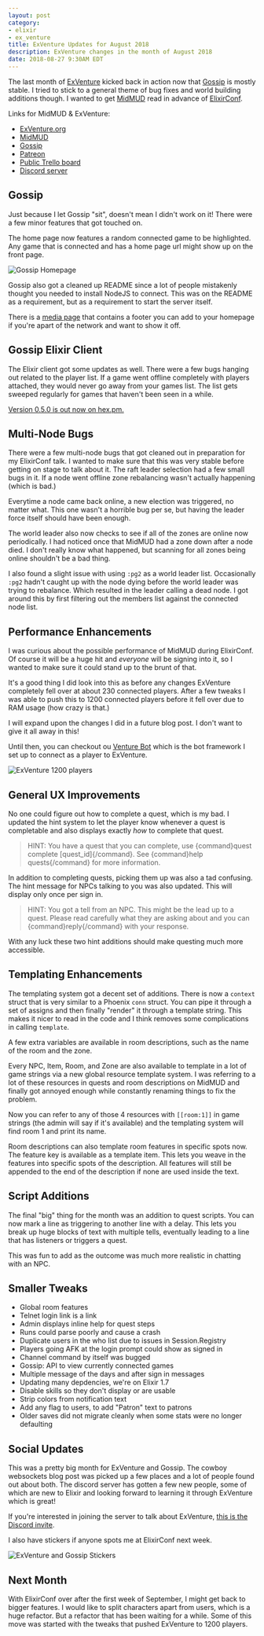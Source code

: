```yaml
---
layout: post
category:
- elixir
- ex_venture
title: ExVenture Updates for August 2018
description: ExVenture changes in the month of August 2018
date: 2018-08-27 9:30AM EDT
---
```


The last month of [ExVenture][exventure-github] kicked back in action now that [Gossip][gossip] is mostly stable. I tried to stick to a general theme of bug fixes and world building additions though. I wanted to get [MidMUD][midmud] read in advance of [ElixirConf][elixirconf].

Links for MidMUD & ExVenture:

- [ExVenture.org][exventure]
- [MidMUD][midmud]
- [Gossip][gossip]
- [Patreon][patreon]
- [Public Trello board][trello]
- [Discord server][discord]

## Gossip

Just because I let Gossip "sit", doesn't mean I didn't work on it! There were a few minor features that got touched on.

The home page now features a random connected game to be highlighted. Any game that is connected and has a home page url might show up on the front page.

![Gossip Homepage](/images/2018-08-exventure-gossip-homepage.png)

Gossip also got a cleaned up README since a lot of people mistakenly thought you needed to install NodeJS to connect. This was on the README as a requirement, but as a requirement to start the server itself.

There is a [media page](https://gossip.haus/media) that contains a footer you can add to your homepage if you're apart of the network and want to show it off.

## Gossip Elixir Client

The Elixir client got some updates as well. There were a few bugs hanging out related to the player list. If a game went offline completely with players attached, they would never go away from your games list. The list gets sweeped regularly for games that haven't been seen in a while.

[Version 0.5.0 is out now on hex.pm.](https://hex.pm/packages/gossip)

## Multi-Node Bugs

There were a few multi-node bugs that got cleaned out in preparation for my ElixirConf talk. I wanted to make sure that this was very stable before getting on stage to talk about it. The raft leader selection had a few small bugs in it. If a node went offline zone rebalancing wasn't actually happening (which is bad.)

Everytime a node came back online, a new election was triggered, no matter what. This one wasn't a horrible bug per se, but having the leader force itself should have been enough.

The world leader also now checks to see if all of the zones are online now periodically. I had noticed once that MidMUD had a zone down after a node died. I don't really know what happened, but scanning for all zones being online shouldn't be a bad thing.

I also found a slight issue with using `:pg2` as a world leader list. Occasionally `:pg2` hadn't caught up with the node dying before the world leader was trying to rebalance. Which resulted in the leader calling a dead node. I got around this by first filtering out the members list against the connected node list.

## Performance Enhancements

I was curious about the possible performance of MidMUD during ElixirConf. Of course it will be a huge hit and _everyone_ will be signing into it, so I wanted to make sure it could stand up to the brunt of that.

It's a good thing I did look into this as before any changes ExVenture completely fell over at about 230 connected players. After a few tweaks I was able to push this to 1200 connected players before it fell over due to RAM usage (how crazy is that.)

I will expand upon the changes I did in a future blog post. I don't want to give it all away in this!

Until then, you can checkout ou [Venture Bot][venture-bot] which is the bot framework I set up to connect as a player to ExVenture.

![ExVenture 1200 players](/images/2018-08-exventure-1200-players.png)

## General UX Improvements

No one could figure out how to complete a quest, which is my bad. I updated the hint system to let the player know whenever a quest is completable and also displays exactly _how_ to complete that quest.

> HINT: You have a quest that you can complete, use {command}quest complete [quest_id]{/command}. See {command}help quests{/command} for more information.

In addition to completing quests, picking them up was also a tad confusing. The hint message for NPCs talking to you was also updated. This will display only once per sign in.

> HINT: You got a tell from an NPC. This might be the lead up to a quest. Please read carefully what they are asking about and you can {command}reply{/command} with your response.

With any luck these two hint additions should make questing much more accessible.

## Templating Enhancements

The templating system got a decent set of additions. There is now a `context` struct that is very similar to a Phoenix `conn` struct. You can pipe it through a set of assigns and then finally "render" it through a template string. This makes it nicer to read in the code and I think removes some complications in calling `template`.

A few extra variables are available in room descriptions, such as the name of the room and the zone.

Every NPC, Item, Room, and Zone are also available to template in a lot of game strings via a new global resource template system. I was referring to a lot of these resources in quests and room descriptions on MidMUD and finally got annoyed enough while constantly renaming things to fix the problem.

Now you can refer to any of those 4 resources with `[[room:1]]` in game strings (the admin will say if it's available) and the templating system will find room 1 and print its name.

Room descriptions can also template room features in specific spots now. The feature key is available as a template item. This lets you weave in the features into specific spots of the description. All features will still be appended to the end of the description if none are used inside the text.

## Script Additions

The final "big" thing for the month was an addition to quest scripts. You can now mark a line as triggering to another line with a delay. This lets you break up huge blocks of text with multiple tells, eventually leading to a line that has listeners or triggers a quest.

This was fun to add as the outcome was much more realistic in chatting with an NPC.

## Smaller Tweaks

- Global room features
- Telnet login link is a link
- Admin displays inline help for quest steps
- Runs could parse poorly and cause a crash
- Duplicate users in the who list due to issues in Session.Registry
- Players going AFK at the login prompt could show as signed in
- Channel command by itself was bugged
- Gossip: API to view currently connected games
- Multiple message of the days and after sign in messages
- Updating many depdencies, we're on Elixir 1.7
- Disable skills so they don't display or are usable
- Strip colors from notification text
- Add any flag to users, to add "Patron" text to patrons
- Older saves did not migrate cleanly when some stats were no longer defaulting

## Social Updates

This was a pretty big month for ExVenture and Gossip. The cowboy websockets blog post was picked up a few places and a lot of people found out about both. The discord server has gotten a few new people, some of which are new to Elixir and looking forward to learning it through ExVenture which is great!

If you're interested in joining the server to talk about ExVenture, [this is the Discord invite][discord].

I also have stickers if anyone spots me at ElixirConf next week.

![ExVenture and Gossip Stickers](/images/2018-08-exventure-stickers.jpg)

## Next Month

With ElixirConf over after the first week of September, I might get back to bigger features. I would like to split characters apart from users, which is a huge refactor. But a refactor that has been waiting for a while. Some of this move was started with the tweaks that pushed ExVenture to 1200 players.

[exventure]: http://exventure.org
[exventure-github]: https://github.com/oestrich/ex_venture
[gossip]: https://gossip.haus
[midmud]: https://midmud.com
[patreon]: https://www.patreon.com/midmud
[trello]: https://trello.com/b/PFGmFWmu/exventure
[discord]: https://discord.gg/GPEa6dB
[mud-coders]: https://mudcoders.com/
[elixirconf]: https://elixirconf.com/
[venture-bot]: https://github.com/oestrich/venture_bot

